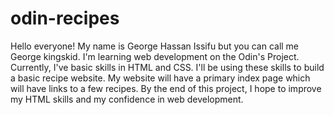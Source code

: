 # odin-recipes
Hello everyone!
My name is George Hassan Issifu but you can call me George kingskid.
I'm learning web development on the Odin's Project.
Currently, I've basic skills in HTML and CSS.
I'll be using these skills to  build a basic recipe website. My website will have a primary index page which will have links to a few recipes.
By the end of this project, I hope to improve my HTML skills and my confidence in web development.